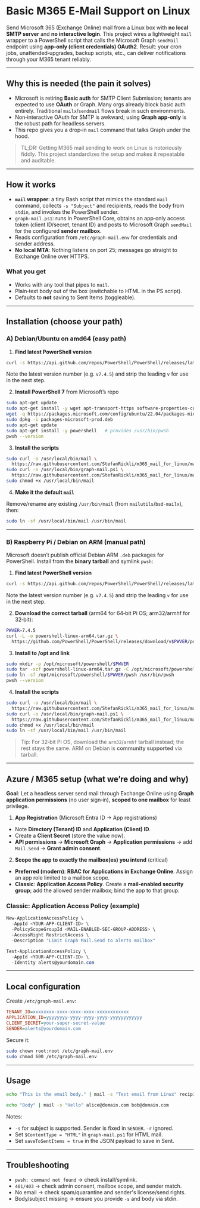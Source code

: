 # Basic M365 E‑Mail Support on Linux

Send Microsoft 365 (Exchange Online) mail from a Linux box with **no local SMTP server** and **no interactive login**. This project wires a lightweight `mail` wrapper to a PowerShell script that calls the Microsoft Graph `sendMail` endpoint using **app‑only (client credentials) OAuth2**. Result: your cron jobs, unattended‑upgrades, backup scripts, etc., can deliver notifications through your M365 tenant reliably.

---

## Why this is needed (the pain it solves)

- Microsoft is retiring **Basic auth** for SMTP Client Submission; tenants are expected to use **OAuth** or Graph. Many orgs already block basic auth entirely. Traditional `mailx`/`sendmail` flows break in such environments.
- Non‑interactive OAuth for SMTP is awkward; using **Graph app‑only** is the robust path for headless servers.
- This repo gives you a drop‑in `mail` command that talks Graph under the hood.

> TL;DR: Getting M365 mail sending to work on Linux is notoriously fiddly. This project standardizes the setup and makes it repeatable and auditable.

---

## How it works

- **`mail` wrapper**: a tiny Bash script that mimics the standard `mail` command, collects `-s "Subject"` and recipients, reads the body from `stdin`, and invokes the PowerShell sender.
- `graph-mail.ps1`: runs in PowerShell Core, obtains an app‑only access token (client ID/secret, tenant ID) and posts to Microsoft Graph `sendMail` for the configured **sender mailbox**.
- Reads configuration from `/etc/graph-mail.env` for credentials and sender address.
- **No local MTA**: Nothing listens on port 25; messages go straight to Exchange Online over HTTPS.

### What you get

- Works with any tool that pipes to `mail`.
- Plain‑text body out of the box (switchable to HTML in the PS script).
- Defaults to **not** saving to Sent Items (toggleable).

---

## Installation (choose your path)

### A) Debian/Ubuntu on **amd64** (easy path)

1. **Find latest PowerShell version**

```bash
curl -s https://api.github.com/repos/PowerShell/PowerShell/releases/latest | grep tag_name
```

Note the latest version number (e.g. `v7.4.5`) and strip the leading `v` for use in the next step.

2. **Install PowerShell 7** from Microsoft’s repo

```bash
sudo apt-get update
sudo apt-get install -y wget apt-transport-https software-properties-common
wget -q https://packages.microsoft.com/config/ubuntu/22.04/packages-microsoft-prod.deb -O packages-microsoft-prod.deb
sudo dpkg -i packages-microsoft-prod.deb
sudo apt-get update
sudo apt-get install -y powershell   # provides /usr/bin/pwsh
pwsh --version
```

3. **Install the scripts**

```bash
sudo curl -o /usr/local/bin/mail \
  https://raw.githubusercontent.com/StefanRickli/m365_mail_for_linux/main/mail
sudo curl -o /usr/local/bin/graph-mail.ps1 \
  https://raw.githubusercontent.com/StefanRickli/m365_mail_for_linux/main/graph-mail.ps1
sudo chmod +x /usr/local/bin/mail
```

4. **Make it the default `mail`**

Remove/rename any existing `/usr/bin/mail` (from `mailutils`/`bsd-mailx`), then:

```bash
sudo ln -sf /usr/local/bin/mail /usr/bin/mail
```

---

### B) Raspberry Pi / Debian on **ARM** (manual path)

Microsoft doesn’t publish official Debian ARM `.deb` packages for PowerShell. Install from the **binary tarball** and symlink `pwsh`:

1. **Find latest PowerShell version**

```bash
curl -s https://api.github.com/repos/PowerShell/PowerShell/releases/latest | grep tag_name
```

Note the latest version number (e.g. `v7.4.5`) and strip the leading `v` for use in the next step.

2. **Download the correct tarball** (arm64 for 64‑bit Pi OS; arm32/armhf for 32‑bit):

```bash
PWVER=7.4.5
curl -L -o powershell-linux-arm64.tar.gz \
  https://github.com/PowerShell/PowerShell/releases/download/v$PWVER/powershell-$PWVER-linux-arm64.tar.gz
```

3. **Install to /opt and link**

```bash
sudo mkdir -p /opt/microsoft/powershell/$PWVER
sudo tar -xzf powershell-linux-arm64.tar.gz -C /opt/microsoft/powershell/$PWVER
sudo ln -sf /opt/microsoft/powershell/$PWVER/pwsh /usr/bin/pwsh
pwsh --version
```

4. **Install the scripts**

```bash
sudo curl -o /usr/local/bin/mail \
  https://raw.githubusercontent.com/StefanRickli/m365_mail_for_linux/main/mail
sudo curl -o /usr/local/bin/graph-mail.ps1 \
  https://raw.githubusercontent.com/StefanRickli/m365_mail_for_linux/main/graph-mail.ps1
sudo chmod +x /usr/local/bin/mail
sudo ln -sf /usr/local/bin/mail /usr/bin/mail
```

> Tip: For 32‑bit Pi OS, download the `arm32`/`armhf` tarball instead; the rest stays the same. ARM on Debian is **community supported** via tarball.

---

## Azure / M365 setup (what we’re doing and why)

**Goal**: Let a headless server send mail through Exchange Online using **Graph application permissions** (no user sign‑in), **scoped to one mailbox** for least privilege.

1. **App Registration** (Microsoft Entra ID → App registrations)

- Note **Directory (Tenant) ID** and **Application (Client) ID**.
- Create a **Client Secret** (store the value now).
- **API permissions** → **Microsoft Graph** → **Application permissions** → add `Mail.Send` → **Grant admin consent**.

2. **Scope the app to exactly the mailbox(es) you intend** (critical)

- **Preferred (modern)**: **RBAC for Applications in Exchange Online**. Assign an app role limited to a mailbox scope.
- **Classic**: **Application Access Policy**. Create a **mail‑enabled security group**; add the allowed sender mailbox; bind the app to that group.

### Classic: Application Access Policy (example)

```powershell
New-ApplicationAccessPolicy \
  -AppId <YOUR-APP-CLIENT-ID> \
  -PolicyScopeGroupId <MAIL-ENABLED-SEC-GROUP-ADDRESS> \
  -AccessRight RestrictAccess \
  -Description "Limit Graph Mail.Send to alerts mailbox"

Test-ApplicationAccessPolicy \
  -AppId <YOUR-APP-CLIENT-ID> \
  -Identity alerts@yourdomain.com
```

---

## Local configuration

Create `/etc/graph-mail.env`:

```ini
TENANT_ID=xxxxxxxx-xxxx-xxxx-xxxx-xxxxxxxxxxxx
APPLICATION_ID=yyyyyyyy-yyyy-yyyy-yyyy-yyyyyyyyyyyy
CLIENT_SECRET=your-super-secret-value
SENDER=alerts@yourdomain.com
```

Secure it:

```bash
sudo chown root:root /etc/graph-mail.env
sudo chmod 600 /etc/graph-mail.env
```

---

## Usage

```bash
echo "This is the email body." | mail -s "Test email from Linux" recipient@domain.com
```

```bash
echo "Body" | mail -s "Hello" alice@domain.com bob@domain.com
```

Notes:

- `-s` for subject is supported. Sender is fixed in `SENDER`. `-r` ignored.
- Set `$ContentType = "HTML"` in `graph-mail.ps1` for HTML mail.
- Set `saveToSentItems = true` in the JSON payload to save in Sent.

---

## Troubleshooting

- `pwsh: command not found` → check install/symlink.
- `401/403` → check admin consent, mailbox scope, and sender match.
- No email → check spam/quarantine and sender's license/send rights.
- Body/subject missing → ensure you provide `-s` and body via stdin.

